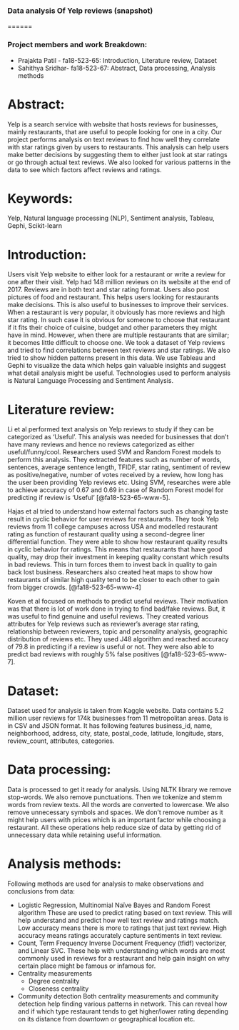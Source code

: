 
### Data analysis Of Yelp reviews (snapshot)
======
### Project members and work Breakdown:

- Prajakta Patil - fa18-523-65: Introduction, Literature review, Dataset
- Sahithya Sridhar- fa18-523-67: Abstract, Data processing, Analysis methods

# Abstract:
Yelp is a search service with website that hosts reviews for businesses, mainly
restaurants, that are useful to people looking for one in a city. Our project
performs analysis on text reviews to find how well they correlate with star
ratings given by users to restaurants. This analysis can help users make better
decisions by suggesting them to either just look at star ratings or go through
actual text reviews. We also looked for various patterns in the data to see which
factors affect reviews and ratings. 

# Keywords:
Yelp, Natural language processing (NLP), Sentiment analysis, Tableau,
Gephi, Scikit-learn

# Introduction:
Users visit Yelp website to either look for a restaurant or write a review for
one after their visit. Yelp had 148 million reviews on its website at the end of
2017. Reviews are in both text and star rating format. Users also post pictures
of food and restaurant. This helps users looking for restaurants make decisions.
This is also useful to businesses to improve their services. When a restaurant
is very popular, it obviously has more reviews and high star rating. In such case
it is obvious for someone to choose that restaurant if it fits their choice of
cuisine, budget and other parameters they might have in mind. However, when there
are multiple restaurants that are similar; it becomes little difficult to choose
one. We took a dataset of Yelp reviews and tried to find correlations between
text reviews and star ratings. We also tried to show hidden patterns present in
this data. We use Tableau and Gephi to visualize the data which helps gain
valuable insights and suggest what detail analysis might be useful. Technologies
used to perform analysis is Natural Language Processing and Sentiment Analysis. 

# Literature review:
Li et al performed text analysis on Yelp reviews to study if they can be
categorized as ‘Useful’. This analysis was needed for businesses that don’t have
many reviews and hence no reviews categorized as either useful/funny/cool.
Researchers used SVM and Random Forest models to perform this analysis. They
extracted features such as number of words, sentences, average sentence length,
TFIDF, star rating, sentiment of review as positive/negative, number of votes
received by a review, how long has the user been providing Yelp reviews etc.
Using SVM, researches were able to achieve accuracy of 0.67 and 0.69 in case of
Random Forest model for predicting if review is ‘Useful’ [@fa18-523-65-www-5].

Hajas et al tried to understand how external factors such as changing taste result
in cyclic behavior for user reviews for restaurants. They took Yelp reviews from
11 college campuses across USA and modelled restaurant rating as function of
restaurant quality using a second-degree liner differential function. They were
able to show how restaurant quality results in cyclic behavior for ratings. This
means that restaurants that have good quality, may drop their investment in
keeping quality constant which results in bad reviews. This in turn forces them
to invest back in quality to gain back lost business. Researchers also created
heat maps to show how restaurants of similar high quality tend to be closer to
each other to gain from bigger crowds. [@fa18-523-65-www-4]

Koven et al focused on methods to predict useful reviews. Their motivation was
that there is lot of work done in trying to find bad/fake reviews. But, it was
useful to find genuine and useful reviews. They created various attributes for
Yelp reviews such as reviewer’s average star rating, relationship between
reviewers, topic and personality analysis, geographic distribution of reviews
etc. They used J48 algorithm and reached accuracy of 79.8 in predicting if a
review is useful or not. They were also able to predict bad reviews with roughly
5% false positives [@fa18-523-65-www-7].

# Dataset:
Dataset used for analysis is taken from Kaggle website. Data contains 5.2 million
user reviews for 174k businesses from 11 metropolitan areas. Data is in CSV and
JSON format.  It has following features business_id, name, neighborhood, address,
city, state, postal_code, latitude, longitude, stars, review_count, attributes,
categories. 

# Data processing:
Data is processed to get it ready for analysis. Using NLTK library we remove
stop-words.  We also remove punctuations. Then we tokenize and stemm words from
review texts. All the words are converted to lowercase. We also remove unnecessary
symbols and spaces. We don’t remove number as it might help users with prices
which is an important factor while choosing a restaurant.  All these operations
help reduce size of data by getting rid of unnecessary data while retaining useful
information. 

# Analysis methods:
Following methods are used for analysis to make observations
and conclusions from data:

- Logistic Regression, Multinomial Naïve Bayes and Random Forest algorithm
	These are used to predict rating based on text review. This will help
  understand and predict how well text review and ratings match.   Low accuracy means
  there is more to ratings that just text review. High accuracy means ratings
  accurately capture sentiments in text   review.
- Count, Term Frequency Inverse Document Frequency (tfidf) vectorizer, and Linear
  SVC. These help with understanding which words are most commonly used in reviews
  for a restaurant and help gain insight on why certain place might be famous or
  infamous for.
- Centrality measurements
  -	Degree centrality
  -	Closeness centrality
- Community detection
	Both centrality measurements and community detection help finding various patterns in network. This can reveal how and if which type   restaurant tends to get higher/lower rating depending on its distance from downtown or geographical location etc. 
